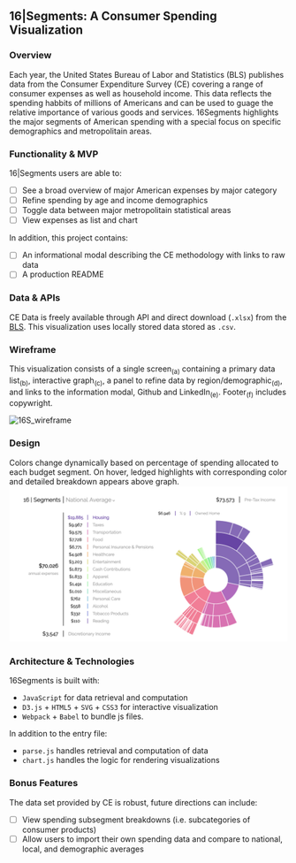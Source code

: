 ## 16|Segments: A Consumer Spending Visualization

### Overview

Each year, the United States Bureau of Labor and Statistics (BLS) publishes data from the Consumer Expenditure Survey (CE) covering a range of consumer expenses as well as household income. This data reflects the spending habbits of millions of Americans and can be used to guage the relative importance of various goods and services. 16Segments highlights the major segments of American spending with a special focus on specific demographics and metropolitain areas.  

### Functionality & MVP  
16|Segments users are able to:

- [ ] See a broad overview of major American expenses by major category
- [ ] Refine spending by age and income demographics
- [ ] Toggle data between major metropolitain statistical areas
- [ ] View expenses as list and chart 

In addition, this project contains:

- [ ] An informational modal describing the CE methodology with links to raw data
- [ ] A production README

### Data & APIs

CE Data is freely available through API and direct download (`.xlsx`) from the [BLS](https://www.bls.gov/cex/home.htm). This visualization uses locally stored data stored as `.csv`.

### Wireframe

This visualization consists of a single screen<sub>(a)</sub> containing a primary data list<sub>(b)</sub>, interactive graph<sub>(c)</sub>, a panel to refine data by region/demographic<sub>(d)</sub>, and links to the information modal, Github and LinkedIn<sub>(e)</sub>. Footer<sub>(f)</sub> includes copywright.

![16S_wireframe](https://github.com/mrkvncnt/Toast/blob/master/assets/16S_wireframe.jpg)


### Design

Colors change dynamically based on percentage of spending allocated to each budget segment. On hover, ledged highlights with corresponding color and detailed breakdown appears above graph.
![16S_design](https://github.com/mrkvncnt/16Segments/blob/master/assets/16S.jpg)

### Architecture & Technologies

16Segments is built with:

- `JavaScript` for data retrieval and computation
- `D3.js` + `HTML5` + `SVG` + `CSS3` for interactive visualization
- `Webpack` + `Babel` to bundle js files.

In addition to the entry file:

- `parse.js` handles retrieval and computation of data
- `chart.js` handles the logic for rendering visualizations

### Bonus Features

The data set provided by CE is robust, future directions can include:

- [ ] View spending subsegment breakdowns (i.e. subcategories of consumer products)
- [ ] Allow users to import their own spending data and compare to national, local, and demographic averages
